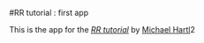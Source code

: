#RR tutorial : first app

This is the app for the [*RR tutorial*](https://railstutorial.org) by [Michael Hartl](https://michaelhartl.com/)2
